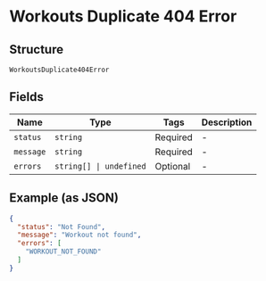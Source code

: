 
# Workouts Duplicate 404 Error

## Structure

`WorkoutsDuplicate404Error`

## Fields

| Name | Type | Tags | Description |
|  --- | --- | --- | --- |
| `status` | `string` | Required | - |
| `message` | `string` | Required | - |
| `errors` | `string[] \| undefined` | Optional | - |

## Example (as JSON)

```json
{
  "status": "Not Found",
  "message": "Workout not found",
  "errors": [
    "WORKOUT_NOT_FOUND"
  ]
}
```

